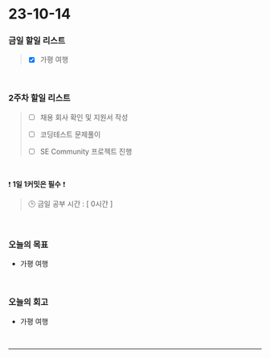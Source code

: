 # 23-10-14
### 금일 할일 리스트
> - [x]  가평 여행


<br/>

### 2주차 할일 리스트  
> - [ ]  채용 회사 확인 및 지원서 작성
>
> - [ ]  코딩테스트 문제풀이
>
> - [ ]  SE Community 프로젝트 진행

<br/>

❗ **1일 1커밋은 필수** ❗
> 🕒 금일 공부 시간 : [ 0시간 ]
  
<br/>

### 오늘의 목표
- 가평 여행

<br>

### 오늘의 회고
- 가평 여행


<br/>

------------  
